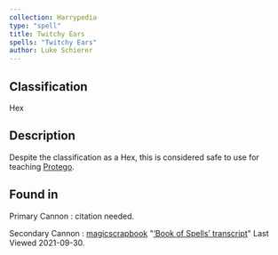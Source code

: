 ```yaml
---
collection: Harrypedia
type: "spell"
title: Twitchy Ears
spells: "Twitchy Ears"
author: Luke Schierer
---
```


## Classification

Hex

## Description

Despite the classification as a Hex, this is considered safe to use for teaching [Protego][].

[Protego]: ../protego/

## Found in

Primary Cannon
: citation needed.

Secondary Cannon
: [magicscrapbook](https://magicscrapbook.tumblr.com/)
"[‘Book of Spells’ transcript](https://magicscrapbook.tumblr.com/post/162085200042/book-of-spells-transcript)"
Last Viewed 2021-09-30.
